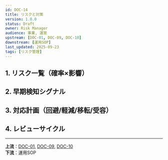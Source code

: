 ```yaml
---
id: DOC-14
title: リスクと対策
version: 1.0.0
status: Draft
owner: Risk Manager
audience: 事業, 運営
upstream: [DOC-01, DOC-09, DOC-10]
downstream: [運用SOP]
last_updated: 2025-09-23
tags: [リスク管理]
---
```


## 1. リスク一覧（確率×影響）

## 2. 早期検知シグナル

## 3. 対応計画（回避/軽減/移転/受容）

## 4. レビューサイクル

---
**上流**：[DOC-01](../01_service-overview/DOC-01_サービス全体像_v1.0.md), [DOC-09](../09_delivery-ops/DOC-09_デリバリー運用_v1.0.md), [DOC-10](../10_governance-security/DOC-10_ガバナンスとセキュリティ_v1.0.md)  
**下流**：運用SOP

